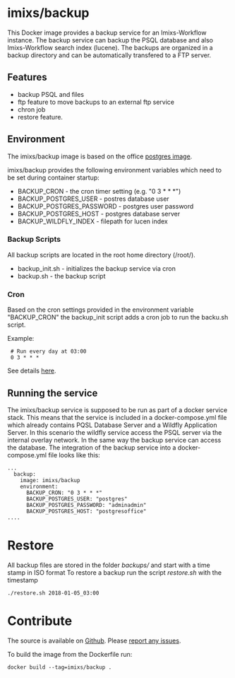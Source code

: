 # imixs/backup

This Docker image provides a backup service for an Imixs-Workflow instance. The backup service can backup the PSQL database and also Imixs-Workflow search index (lucene). The backups are organized in a backup directory and can be automatically transfered to a FTP server. 


## Features
* backup PSQL and files
* ftp feature to move backups to an external ftp service
* chron job
* restore feature.

## Environment
The imixs/backup image is based on the office [postgres image](https://hub.docker.com/_/postgres/).

imixs/backup provides the following environment variables which need to be set during container startup:

* BACKUP\_CRON - the cron timer setting (e.g. "0 3 * * *")
* BACKUP\_POSTGRES\_USER - postres database user
* BACKUP\_POSTGRES\_PASSWORD - postgres user password
* BACKUP\_POSTGRES\_HOST - postgres database server
* BACKUP\_WILDFLY\_INDEX - filepath for lucen index


### Backup Scripts
All backup scripts are located in the root home directory (/root/). 

 * backup_init.sh - initializes the backup service via cron
 * backup.sh - the backup script

### Cron
Based on the cron settings provided in the environment variable "BACKUP\_CRON" the backup\_init script adds a cron job to run the backu.sh script.

Example:

     # Run every day at 03:00
     0 3 * * *   

See details [here](https://wiki.ubuntuusers.de/Cron/).


## Running the service

The imixs/backup service is supposed to be run as part of a docker service stack. This means that the service is included in a docker-compose.yml file which already contains PQSL Database Server and a Wildfly Application Server. 
In this scenario the wildfly service access the PSQL server via the internal overlay network. In the same way the backup service can access the database. The integration of the backup service into a docker-compose.yml file looks like this:

	...
	  backup:
	    image: imixs/backup
	    environment:
	      BACKUP_CRON: "0 3 * * *"
	      BACKUP_POSTGRES_USER: "postgres"
	      BACKUP_POSTGRES_PASSWORD: "adminadmin"
	      BACKUP_POSTGRES_HOST: "postgresoffice"
	....

# Restore

All backup files are stored in the folder _backups/_ and start with a time stamp in ISO format
To restore a backup run the script _restore.sh_ with the timestamp

	./restore.sh 2018-01-05_03:00

     
# Contribute
The source is available on [Github](https://github.com/imixs/imixs-docker). Please [report any issues](https://github.com/imixs/imixs-docker/issues).

To build the image from the Dockerfile run: 

    docker build --tag=imixs/backup .
 